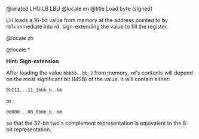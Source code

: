 @related LHU LB LBU
@locale en
@title Load byte (signed)

LH loads a 16-bit value from memory at the address pointed to by rs1+immediate into rd, sign-extending the value to fill the register.

@locale zh

<to-be-edited />

@locale *
<container type="info">

<i class="fa fa-info-circle"></i> <b>Hint: Sign-extension</b>

After loading the value `bbbbb..bb_2` from memory, `rd`'s contents will depend on the most significant bit (MSB) of the value. It will contain either:

```
0b111...11_1bbb_b..bb
```

or

```
0b000...00_0bbb_b..bb
```

so that the 32-bit two's complement representation is equivalent to the 8-bit representation.

</container>